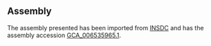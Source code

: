 
Assembly
--------

The assembly presented has been imported from 
[INSDC](http://www.insdc.org) and has the assembly accession
[GCA\_006535965.1](http://www.ebi.ac.uk/ena/data/view/GCA_006535965.1).

